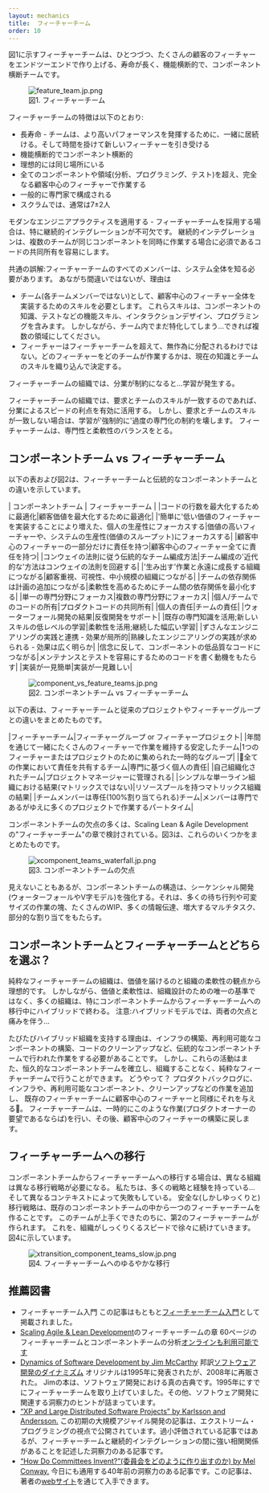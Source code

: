 ```yaml
---
layout: mechanics
title:  フィーチャーチーム
order: 10
---
```


<!---
A feature team, shown in Figure 1, is a long-lived, cross-functional, cross-component team that completes many end-to-end customer features—one by one.
--->
図1に示すフィーチャーチームは、ひとつづつ、たくさんの顧客のフィーチャーをエンドツーエンドで作り上げる、寿命が長く、機能横断的で、コンポーネント横断チームです。

<figure>
  <img src="/img/feature_teams/xfeature_team.jp.png" alt="feature_team.jp.png">
  <figcaption>図1. フィーチャーチーム</figcaption>
</figure>

<!---
The characteristics of a feature team are listed below:
--->
フィーチャーチームの特徴は以下のとおり:

<!---
* long-lived—the team stays together so that they can ‘jell’ for higher performance; they take on new features over time
* cross-functional and cross-component
* ideally, co-located
* work on a complete customer-centric feature, across all components and disciplines (analysis, programming, testing, …)
* composed of generalizing specialists
* in Scrum, typically 7 ± 2 people
--->
* 長寿命 - チームは、より高いパフォーマンスを発揮するために、一緒に居続ける。そして時間を掛けて新しいフィーチャーを引き受ける
* 機能横断的でコンポーネント横断的
* 理想的には同じ場所にいる
* 全てのコンポーネントや領域(分析、プログラミング、テスト)を超え、完全なる顧客中心のフィーチャーで作業する
* 一般的に専門家で構成される
* スクラムでは、通常は7±2人

<!---
Applying modern engineering practices—especially continuous integration—is essential when adopting feature teams. Continuous integration facilitates shared code ownership, which is a necessity when multiple teams work at the same time on the same components.
--->
モダンなエンジニアプラクティスを適用する - フィーチャーチームを採用する場合は、特に継続的インテグレーションが不可欠です。
継続的インテグレーションは、複数のチームが同じコンポーネントを同時に作業する場合に必須であるコードの共同所有を容易にします。

<!---
A common misunderstanding: every member of a feature team needs to know the whole system. Not so, because
--->
共通の誤解:フィーチャーチームのすべてのメンバーは、システム全体を知る必要があります。
あながち間違いではないが、理由は

<!---
* The team as a whole—not each individual member—requires the skills to implement the entire customer-centric feature. These include component knowledge and functional skills such as test, interaction design, or programming. But within the team, people still specialize… preferably in multiple areas.
* Features are not randomly distributed over the feature teams. The current knowledge and skills of a team are factored into the decision of which team works on which features.
--->
* チーム(各チームメンバーではない)として、顧客中心のフィーチャー全体を実装するためのスキルを必要とします。
これらスキルは、コンポーネントの知識、テストなどの機能スキル、インタラクションデザイン、プログラミングを含みます。
しかしながら、チーム内でまだ特化してしまう...できれば複数の領域にしてください。
* フィーチャーはフィーチャーチームを超えて、無作為に分配されるわけではない。どのフィーチャーをどのチームが作業するかは、現在の知識とチームのスキルを織り込んで決定する。

<!---
Within a feature team organization, when specialization becomes a constraint…learning happens.
--->
フィーチャーチームの組織では、分業が制約になると...学習が発生する。

<!---
A feature team organization exploits speed benefits from specialization, as long as requirements map to the skills of the teams.
But when requirements do not map to the skills of the teams, learning is ‘forced,’ breaking the overspecialization constraint.
Feature teams balance specialization and flexibility.
--->
フィーチャーチームの組織では、要求とチームのスキルが一致するのであれば、分業によるスピードの利点を有効に活用する。
しかし、要求とチームのスキルが一致しない場合は、学習が'強制的に'過度の専門化の制約を壊します。
フィーチャーチームは、専門性と柔軟性のバランスをとる。

<!---
## component vs. feature teams

The table below and Figure 2 show the differences between feature teams and more traditional component teams.
--->
## コンポーネントチーム vs フィーチャーチーム

以下の表および図2は、フィーチャーチームと伝統的なコンポーネントチームとの違いを示しています。

<!---
|component team	|feature team|
|optimized for delivering the maximum number of lines of code|	optimized for delivering the maximum customer value|
|focus on increased individual productivity by implementing ‘easy’ lower-value features|	focus on high-value features and system productivity (value throughput)|
|responsible for only part of a customer-centric feature|	responsible for complete customer-centric feature|
|traditional way of organizing teams — follows Conway’s law|	‘modern’ way of organizing teams — avoids Conway’s law|
|leads to ‘invented’ work and a forever-growing organization|	leads to customer focus, visibility, and smaller organizations|
|dependencies between teams leads to additional planning|	minimizes dependencies between teams to increase flexibility|
|focus on single specialization|	focus on multiple specializations|
|individual/team code ownership	|shared product code ownership|
|clear individual responsibilities|	shared team responsibilities|
|results in ‘waterfall’ development|	supports iterative development|
|exploits existing expertise; lower level of learning new skills|	exploits flexibility; continuous and broad learning|
|works with sloppy engineering practices—effects are localized|	requires skilled engineering practices—effects are broadly visible|
|contrary to belief, often leads to low-quality code in component|	provides a motivation to make code easy to maintain and test|
|seemingly easy to implement|	seemingly difficult to implement|
--->

| コンポーネントチーム | フィーチャーチーム |
|コードの行数を最大化するために最適化|顧客価値を最大化するために最適化|
|'簡単に'低い価値のフィーチャーを実装することにより増えた、個人の生産性にフォーカスする|価値の高いフィーチャーや、システムの生産性(価値のスループット)にフォーカスする|
|顧客中心のフィーチャーの一部分だけに責任を持つ|顧客中心のフィーチャー全てに責任を持つ|
|コンウェイの法則に従う伝統的なチーム編成方法|チーム編成の'近代的な'方法はコンウェイの法則を回避する|
|'生み出す'作業と永遠に成長する組織につながる|顧客重視、可視性、中小規模の組織につながる|
|チームの依存関係は計画の追加につながる|柔軟性を高めるためにチーム間の依存関係を最小化する|
|単一の専門分野にフォーカス|複数の専門分野にフォーカス|
|個人/チームでのコードの所有|プロダクトコードの共同所有|
|個人の責任|チームの責任|
|ウォーターフォール開発の結果|反復開発をサポート|
|既存の専門知識を活用;新しいスキルの低レベルの学習|柔軟性を活用;継続した幅広い学習|
|ずさんなエンジニアリングの実践と連携 - 効果が局所的|熟練したエンジニアリングの実践が求められる - 効果は広く明らか|
|信念に反して、コンポーネントの低品質なコードにつながる|メンテナンスとテストを容易にするためのコードを書く動機をもたらす|
|実装が一見簡単|実装が一見難しい|

<figure>
  <img src="/img/feature_teams/xcomponent_vs_feature_teams.jp.png" alt="component_vs_feature_teams.jp.png">
  <figcaption>図2. コンポーネントチーム vs フィーチャーチーム</figcaption>
</figure>

<!---
The table below summarizes the differences between feature teams and conventional project or feature groups.
--->
以下の表は、フィーチャーチームと従来のプロジェクトやフィーチャーグループとの違いをまとめたものです。

<!---
|feature team|	feature group or feature project|
|stable team that stays together for years and works on many features|	temporary group of people created for one feature or project|
|shared team responsibility for all the work|	individual responsibility for ‘their’ part based on specialization|
|self-managing team	|controlled by a project manager|
|results in a simple single-line organization (no matrix!)|	results in a matrix organization with resource pools|
|team members are dedicated—100% allocated—to the team|	members are part-time on many projects because of specialization|
--->

|フィーチャーチーム|フィーチャーグループ or フィーチャープロジェクト|
|年間を通じて一緒にたくさんのフィーチャーで作業を維持する安定したチーム|1つのフィーチャーまたはプロジェクトのために集められた一時的なグループ|
|全ての作業において責任を共有するチーム|専門に基づく個人の責任|
|自己組織化されたチーム|プロジェクトマネージャーに管理される|
|シンプルな単一ライン組織における結果(マトリックスではない)|リソースプールを持つマトリックス組織の結果|
|チームメンバーは専任(100%割り当てられる)チーム|メンバーは専門であるがゆえに多くのプロジェクトで作業するパートタイム|

<!---
Most drawbacks of component teams are explored in the “Feature Teams” chapter of Scaling Lean & Agile Development, Figure 3 summarizes some of these.
--->

コンポーネントチームの欠点の多くは、Scaling Lean & Agile Developmentの"フィーチャーチーム"の章で検討されている。図3は、これらのいくつかをまとめたものです。

<figure>
  <img src="/img/feature_teams/xcomponent_teams_waterfall.jp.png" alt="xcomponent_teams_waterfall.jp.png">
  <figcaption>図3. コンポーネントチームの欠点</figcaption>
</figure>

<!---
What is sometimes not seen is that a component team structure reinforces sequential development (a ‘waterfall’ or V-model), with many queues with varying-sized work packages, high levels of WIP, many handoffs, and increased multitasking and partial allocation.
--->
見えないこともあるが、コンポーネントチームの構造は、シーケンシャル開発(ウォーターフォールやV字モデル)を強化する。それは、多くの待ち行列や可変サイズの作業の塊、たくさんのWIP、多くの情報伝達、増大するマルチタスク、部分的な割り当てをもたらす。

<!---
## Choose Component Teams or Feature Teams?
--->
## コンポーネントチームとフィーチャーチームとどちらを選ぶ？

<!---
A pure feature team organization is ideal from the value-delivery and organizational-flexibility perspective. Value and flexibility, however, are not the only criterion for organizational design, and many organizations therefore end up with a hybrid—especially during a transition from component to feature teams. Caution: hybrid models have the drawbacks from both worlds and can be…painful.
--->

純粋なフィーチャーチームの組織は、価値を届けるのと組織の柔軟性の観点から理想的です。
しかしながら、価値と柔軟性は、組織設計のための唯一の基準ではなく、多くの組織は、特にコンポーネントチームからフィーチャーチームへの移行中にハイブリッドで終わる。
注意:ハイブリッドモデルでは、両者の欠点と痛みを伴う...

<!---
A frequently expressed reason in favor of a hybrid organization is the need to build infrastructure, construct reusable components, or clean up code—work traditionally done within component teams. But these activities can also be done in a pure feature team organization—without establishing permanent component teams. How? By adding infrastructure, reusable components, or cleanup work to the Product Backlog and giving it to an existing feature team—as if it were a customer-centric feature. The feature team temporarily—for as long as the Product Owner wishes—does such work and then returns to building customer-centric features.
--->
たびたびハイブリッド組織を支持する理由は、インフラの構築、再利用可能なコンポーネントの構築、コードのクリーンアップなど、伝統的なコンポーネントチームで行われた作業をする必要があることです。
しかし、これらの活動はまた、恒久的なコンポーネントチームを確立し、組織することなく、純粋なフィーチャーチームで行うことができます。
どうやって？
プロダクトバックログに、インフラや、再利用可能なコンポーネント、クリーンアップなどの作業を追加し、
既存のフィーチャーチームに顧客中心のフィーチャーと同様にそれを与える。
フィーチャーチームは、一時的にこのような作業(プロダクトオーナーの要望であるならば)を行い、その後、顧客中心のフィーチャーの構築に戻します。

<!---
## Transitioning to Feature Teams
--->
## フィーチャーチームへの移行

<!---
Different organizations require different transition strategies when changing from component to feature teams. We have experience with many strategies that worked…and failed in a different context. A safe—but slow—transitioning strategy is to establish one feature team within the existing component team organization. After this team performs well, a second feature team is formed. This continues gradually at the speed the organization is comfortable with. This is shown in Figure 4.
--->
コンポーネントチームからフィーチャーチームへの移行する場合は、異なる組織は異なる移行戦略が必要になる。
私たちは、多くの戦略と経験を持っている...そして異なるコンテキストによって失敗もしている。
安全な(しかしゆっくりと)移行戦略は、既存のコンポーネントチームの中から一つのフィーチャーチームを作ることです。
このチームが上手くできたのちに、第2のフィーチャーチームが作られます。
これを、組織がしっくりくるスピードで徐々に続けていきます。
図4に示しています。

<figure>
  <img src="/img/feature_teams/xtransition_component_teams_slow.jp.png" alt="xtransition_component_teams_slow.jp.png">
  <figcaption>図4. フィーチャーチームへのゆるやかな移行</figcaption>
</figure>

<!---
## Recommended Reading
--->

## 推薦図書

<!---
* Feature Team Primer
This article originally appeared as the [Feature Team Primer](http://www.featureteamprimer.com/)
* Feature Teams chapter of [Scaling Agile & Lean Development](http://www.amazon.com/Scaling-Lean-Agile-Development-Organizational/dp/0321480961)
This 60-page analysis of feature and component teams is also [available online](http://www.infoq.com/resource/articles/scaling-lean-agile-feature-teams/en/resources/feature%20teams_%20infoq_%20final.pdf)
* [Dynamics of Software Development by Jim McCarthy](http://www.amazon.com/Dynamics-Software-Development-Jim-McCarthy/dp/1556158238)
Originally published in 1995 but republished in 2008. Jim’s book is a true classic on software development. Already in 1995 it emphasized feature teams. The rest of the book is stuffed with insightful tips related to software development.
* [“XP and Large Distributed Software Projects” by Karlsson and Andersson.](http://dl.acm.org/citation.cfm?id=377525)
This early large-scale agile development article is published in Extreme Programming Perspectives. It is a insightful and much under-appreciated article describing the strong relationship between feature teams and continuous integration.
* [“How Do Committees Invent?” by Mel Conway.](http://www.melconway.com/research/committees.html)
This 40-year article is as insightful today as it was 40 years ago. It is available via the authors website at www.melconway.com.
--->
* フィーチャーチーム入門
この記事はもともと[フィーチャーチーム入門](http://www.featureteamprimer.com/)として掲載されました。
* [Scaling Agile & Lean Development](http://www.amazon.com/Scaling-Lean-Agile-Development-Organizational/dp/0321480961)のフィーチャーチームの章
60ページのフィーチャーチームとコンポーネントチームの分析[オンラインも利用可能です](http://www.infoq.com/resource/articles/scaling-lean-agile-feature-teams/en/resources/feature%20teams_%20infoq_%20final.pdf)
* [Dynamics of Software Development by Jim McCarthy](http://www.amazon.com/Dynamics-Software-Development-Jim-McCarthy/dp/1556158238) 邦訳[ソフトウェア開発のダイナミズム](http://www.amazon.co.jp/dp/4756110525/sr=8-1/qid=1201160706/ref=olp_product_details?_encoding=UTF8&me=&qid=1201160706&sr=8-1) オリジナルは1995年に発表されたが、2008年に再販された。 Jimの本は、ソフトウェア開発における真の古典です。1995年にすでにフィーチャーチームを取り上げていました。その他、ソフトウェア開発に関連する洞察力のヒントが詰まっています。
* [“XP and Large Distributed Software Projects” by Karlsson and Andersson.](http://dl.acm.org/citation.cfm?id=377525) この初期の大規模アジャイル開発の記事は、エクストリーム・プログラミングの視点で公開されています。過小評価されている記事ではあるが、フィーチャーチームと継続的インテグレーションの間に強い相関関係があることを記述した洞察力のある記事です。
* [“How Do Committees Invent?”(委員会をどのように作り出すのか) by Mel Conway.](http://www.melconway.com/research/committees.html) 今日にも通用する40年前の洞察力のある記事です。この記事は、著者の[webサイト](www.melconway.com)を通じて入手できます。
